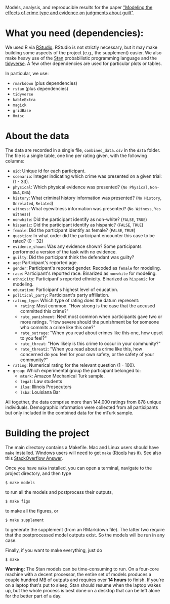 Models, analysis, and reproducible results for the paper ["Modeling the effects of crime type and evidence on judgments about guilt"](https://link.tbd).

# What you need (dependencies):
We used R via [RStudio](https://www.rstudio.com/). RStudio is not strictly necessary, but it may make building some aspects of the project (e.g., the supplement) easier. We also make heavy use of the [Stan](http://mc-stan.org/) probabilistic programming language and the [tidyverse](https://tidyverse.tidyverse.org/index.html). A few other dependencies are used for particular plots or tables.

In particular, we use:
- `rmarkdown` (plus dependencies)
- `rstan` (plus dependencies)
- `tidyverse`
- `kableExtra`
- `magick`
- `gridBase`
- `Hmisc`

# About the data
The data are recorded in a single file, `combined_data.csv` in the `data` folder. The file is a single table, one line per rating given, with the following columns:
- `uid`: Unique id for each participant.
- `scenario`: Integer indicating which crime was presented on a given trial: (1 - 33).
- `physical`: Which physical evidence was presented? (`No Physical`, `Non-DNA`, `DNA`)
- `history`: What criminal history information was presented? (`No History`, `Unrelated`, `Related`)
- `witness`: What eyewitness information was presented? (`No Witness`, `Yes Witness`)
- `nonwhite`: Did the participant identify as non-white? (`FALSE`, `TRUE`)
- `hispanic`: Did the participant identify as hispanic? (`FALSE`, `TRUE`)
- `female`: Did the participant identify as female? (`FALSE`, `TRUE`)
- `question`: In what order did the participant encounter this case to be rated? (0 - 32)
- `evidence_shown`: Was any evidence shown? Some participants performed a version of the task with no evidence.
- `guilty`: Did the participant think the defendant was guilty?
- `age`: Participant's reported age.
- `gender`: Participant's reported gender. Recoded as `female` for modeling.
- `race`: Participant's reported race. Binarized as `nonwhite` for modeling.
- `ethnicity`: Participant's reported ethnicity. Binarized as `hispanic` for modeling.
- `education`: Participant's highest level of education.
- `political_party`: Participant's party affiliation.
- `rating_type`: Which type of rating does the datum represent:
  - `rating`: Most common. "How strong is the case that the accused committed this crime?"
  - `rate_punishment`: Next most common when participants gave two or more ratings. "How severe should the punishment be for someone who commits a crime like this one?"
  - `rate_outrage`: "When you read about crimes like this one, how upset to you feel?"
  - `rate_threat`: "How likely is this crime to occur in your community?"
  - `rate_threat2`: "When you read about a crime like this, how concerned do you feel for your own safety, or the safety of your community?"
- `rating`: Numerical rating for the relevant question (1 - 100).
- `group`: Which experimental group the participant belonged to:
  - `mturk`: Amazon Mechanical Turk sample.
  - `legal`: Law students
  - `ilsa`: Illinois Prosecutors
  - `lsba`: Louisiana Bar

All together, the data comprise more than 144,000 ratings from 878 unique individuals. Demographic information were collected from all participants but only included in the combined data for the mTurk sample.

# Building the project
The main directory contains a Makefile. Mac and Linux users should have `make` installed. Windows users will need to get `make` ([Rtools](https://cran.r-project.org/bin/windows/Rtools/) has it). See also this [StackOverflow Answer](https://stackoverflow.com/questions/33608345/how-to-execute-a-makefile-from-r).

Once you have `make` installed, you can open a terminal, navigate to the project directory, and then type
```shell
$ make models
```
to run all the models and postprocess their outputs,
```shell
$ make figs
```
to make all the figures,
or
```shell
$ make supplement
```
to generate the supplement (from an RMarkdown file). The latter two require that the postprocessed model outputs exist. So the models will be run in any case.

Finally, if you want to make everything, just do
```shell
$ make
```

**Warning:** The Stan models can be time-consuming to run. On a four-core machine with a decent processor, the entire set of models produces a couple hundred MB of outputs and requires over **14 hours** to finish. If you're on a laptop that's put to sleep, Stan should resume when the laptop wakes up, but the whole process is best done on a desktop that can be left alone for the better part of a day.
